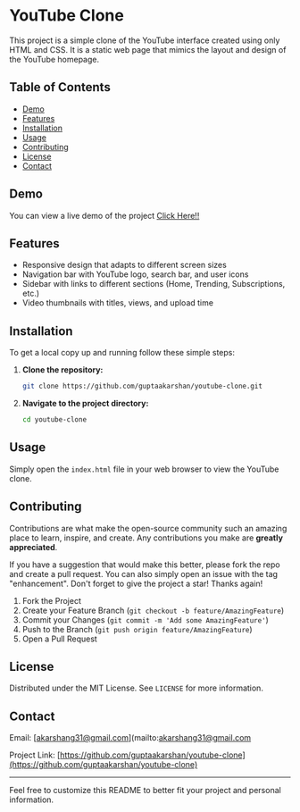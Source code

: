 # YouTube Clone

This project is a simple clone of the YouTube interface created using only HTML and CSS. It is a static web page that mimics the layout and design of the YouTube homepage.

## Table of Contents

- [Demo](#demo)
- [Features](#features)
- [Installation](#installation)
- [Usage](#usage)
- [Contributing](#contributing)
- [License](#license)
- [Contact](#contact)

## Demo

You can view a live demo of the project [Click Here!!](youtube-clone-navy-xi.vercel.app)

## Features

- Responsive design that adapts to different screen sizes
- Navigation bar with YouTube logo, search bar, and user icons
- Sidebar with links to different sections (Home, Trending, Subscriptions, etc.)
- Video thumbnails with titles, views, and upload time

## Installation

To get a local copy up and running follow these simple steps:

1. **Clone the repository:**
    ```sh
    git clone https://github.com/guptaakarshan/youtube-clone.git
    ```

2. **Navigate to the project directory:**
    ```sh
    cd youtube-clone
    ```

## Usage

Simply open the `index.html` file in your web browser to view the YouTube clone.

## Contributing

Contributions are what make the open-source community such an amazing place to learn, inspire, and create. Any contributions you make are **greatly appreciated**.

If you have a suggestion that would make this better, please fork the repo and create a pull request. You can also simply open an issue with the tag "enhancement". Don't forget to give the project a star! Thanks again!

1. Fork the Project
2. Create your Feature Branch (`git checkout -b feature/AmazingFeature`)
3. Commit your Changes (`git commit -m 'Add some AmazingFeature'`)
4. Push to the Branch (`git push origin feature/AmazingFeature`)
5. Open a Pull Request

## License

Distributed under the MIT License. See `LICENSE` for more information.

## Contact
Email: [akarshang31@gmail.com](mailto:akarshang31@gmail.com

Project Link: [https://github.com/guptaakarshan/youtube-clone](https://github.com/guptaakarshan/youtube-clone)

---

Feel free to customize this README to better fit your project and personal information.
